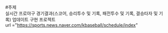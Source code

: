 #주제   
실시간 프로야구 경기결과(스코어, 승리투수 및 기록, 패전투수 및 기록, 결승타자 및 기록) 업데이트 구현 프로젝트  
url ="https://sports.news.naver.com/kbaseball/schedule/index"